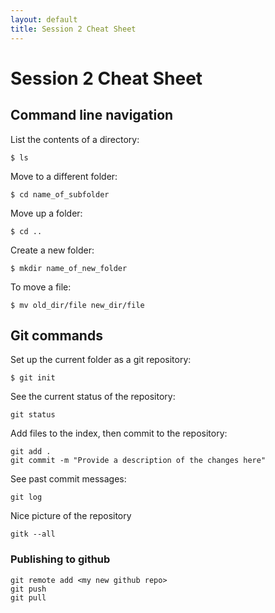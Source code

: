 ```yaml
---
layout: default
title: Session 2 Cheat Sheet
---
```


# Session 2 Cheat Sheet

## Command line navigation

List the contents of a directory:

    $ ls

Move to a different folder:

    $ cd name_of_subfolder

Move up a folder:

    $ cd ..

Create a new folder:

    $ mkdir name_of_new_folder

To move a file:

    $ mv old_dir/file new_dir/file


## Git commands

Set up the current folder as a git repository:

    $ git init

See the current status of the repository:

    git status

Add files to the index, then commit to the repository:

    git add .
    git commit -m "Provide a description of the changes here" 

See past commit messages:

    git log

Nice picture of the repository

    gitk --all

### Publishing to github

    git remote add <my new github repo>
    git push
    git pull
    
    
